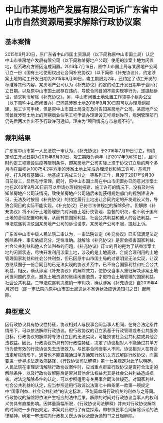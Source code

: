 # 中山市某房地产发展有限公司诉广东省中山市自然资源局要求解除行政协议案
<!-- INFO END -->

## 基本案情

2015年9月30日，原广东省中山市国土资源局（以下简称原中山市国土局）认定中山市某房地产发展有限公司（以下简称某房地产公司）使用的涉案土地为闲置地，但系政府方原因造成闲置。2016年7月19日，原中山市国土局与某房地产公司订立一份《国有土地使用权出让合同补充协议》（以下简称《补充协议》），约定涉案土地的动工开发日期为2015年9月30日，竣工期限为2年，还约定了动工开发的标准等其他内容。某房地产公司认为《补充协议》约定的动工开发日期早于合同订立日期，以及原中山市国土局存在违约、导致合同目的不能实现等行为，遂提起诉讼，请求判令解除《补充协议》。另，中山市闲置土地处置工作领导小组办公室（以下简称中山市闲置办）已同意涉案土地2016年9月30日前可以办理规划报建、施工许可手续，但是原中山市国土局没有及时告知某房地产公司。某房地产公司曾就涉案土地上的两期商业住宅工程申请办理建设工程规划许可，规划管理部门仍先后两次作出不予行政许可通知，理由为“项目情况与市总规不符”。

## 裁判结果

广东省中山市第一人民法院一审认为，《补充协议》于2016年7月19日订立，却约定动工开发日期为2015年9月30日、竣工期限为两年（即2017年9月30日），且同时约定工程建设进度等限制条件，即某房地产公司实际上须于协议订立后的两个多月内在面积达100754.2平方米的涉案土地上完成办理规划和施工许可、基坑开挖、打入所有基础桩、地基施工完成三分之一等系列工作，且须于2017年9月30日前竣工，显然有悖常理。同时，原中山市国土局在中山市闲置办已同意对涉案土地在2016年9月30日前可以申请办理规划报建、施工许可的情况下，没有及时告知某房地产公司该情况，致使某房地产公司随后未能获得规划部门的规划建设许可、无法及时按照《补充协议》的约定履行土地出让合同约定的开发建设义务，导致合同目的实际不能实现，《补充协议》已符合法律规定的解除条件。但解除《补充协议》将不利于土地管理部门对闲置土地行使管理、监督的职权，也不利于国有土地的合理配置和利用，从而有损国家利益、社会公共利益和他人的合法利益。一审法院遂判决驳回某房地产公司的诉讼请求。某房地产公司不服，提起上诉。

广东省中山市中级人民法院二审认为，一审法院认定《补充协议》已实际满足法定解除条件，事实依据充分，定性准确。就解除《补充协议》是否会损害国家利益、社会公共利益和他人合法利益的问题，《补充协议》订立的目的是为了结束涉案土地的闲置状态，尽快开发利用涉案土地，涉及的是土地高效、合规合理利用的土地管理国家利益和社会公共利益，但已因原中山市国土局的过错明显无法实现，让双方继续囿于一份合同目的已无法实现的协议关系中，已不符合国家利益和社会公共利益。相反，确认涉案《补充协议》的解除效力，使协议当事人重归解决涉案土地闲置问题的原点，避免土地资源的继续闲置浪费，才更符合土地管理的国家利益、社会公共利益。二审法院遂判决撤销一审判决，确认涉案《补充协议》自2019年4月29日（即一审法院向原中山市国土局送达本案诉状及应诉通知书之日）起解除。

## 典型意义

因行政协议具有协议性特征，协议相对人与民事合同当事人相同，在符合法定条件情形下，可以依法解除行政协议。但行政协议的订立系基于行政管理或者公共服务目标，行政协议的解除将导致订立目的无法实现，可能损害社会公共利益或其他合法权益。因此，行政协议所具有的行政性特征，决定了协议相对人不能通过其单方行为使有效的行政协议失去法律效力。与民事合同当事人不同，协议相对人在符合法定解除情形下，通常也不能直接通过单方通知行政机关方式解除行政协议，而需要进一步寻求法定救济路径，《行政协议司法解释》第十七条规定对此予以明确。人民法院在审理诉请解除行政协议案件时，应当重点审查行政协议是否符合法定的解除条件，以及行政协议解除后是否对其他合法权益尤其是社会公共利益造成损害。对法定解除条件的认定，可以参照适用有关民事合同法律规范。对国家利益、社会公共利益的认定，应当参照适用行政诉讼法第七十四条第一款第一项规定中“国家利益、社会公共利益”的认定标准，不能简单将行政机关的利益与之等同。行政协议的解除将依法产生相应的法律后果，解除的时间对行政协议当事人的权利义务具有直接影响。因体量篇幅所限，《行政协议司法解释》并未对行政协议解除的时间进一步作出规定。本案对此进行了有益探索，即参照民事合同解除诉讼的法律精神，确定一审法院向行政机关送达诉状及应诉通知书之日起解除。

